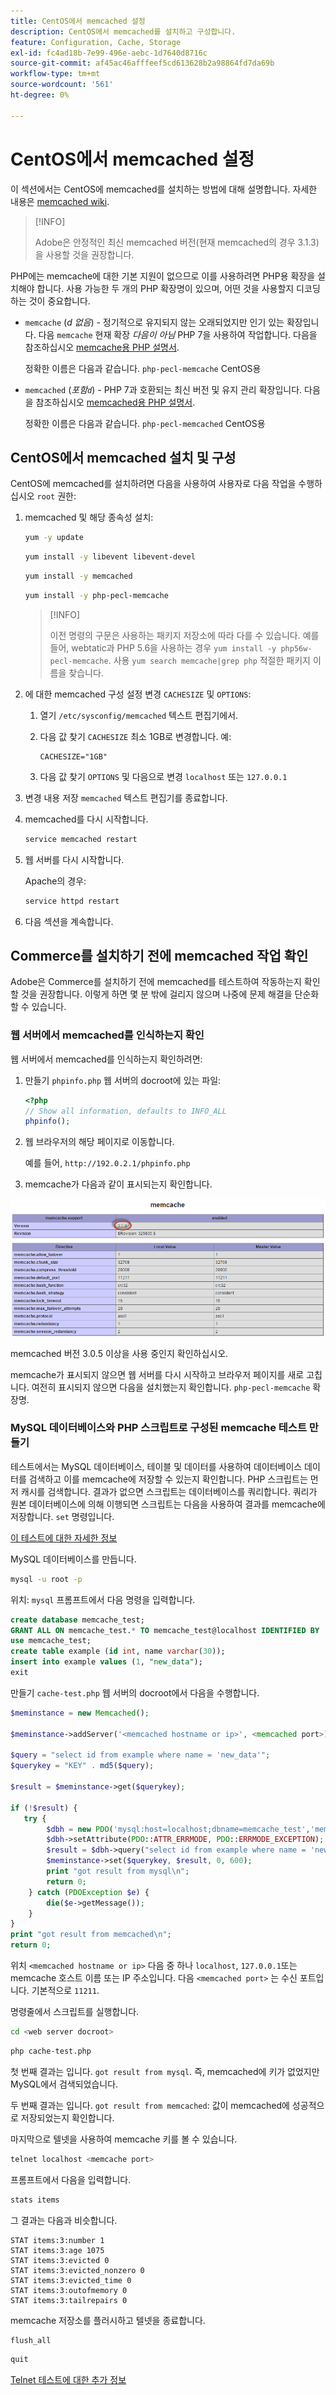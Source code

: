 ```yaml
---
title: CentOS에서 memcached 설정
description: CentOS에서 memcached를 설치하고 구성합니다.
feature: Configuration, Cache, Storage
exl-id: fc4ad18b-7e99-496e-aebc-1d7640d8716c
source-git-commit: af45ac46afffeef5cd613628b2a98864fd7da69b
workflow-type: tm+mt
source-wordcount: '561'
ht-degree: 0%

---
```


# CentOS에서 memcached 설정

이 섹션에서는 CentOS에 memcached를 설치하는 방법에 대해 설명합니다. 자세한 내용은 [memcached wiki](https://github.com/memcached/old-wiki).

>[!INFO]
>
>Adobe은 안정적인 최신 memcached 버전(현재 memcached의 경우 3.1.3)을 사용할 것을 권장합니다.

PHP에는 memcache에 대한 기본 지원이 없으므로 이를 사용하려면 PHP용 확장을 설치해야 합니다. 사용 가능한 두 개의 PHP 확장명이 있으며, 어떤 것을 사용할지 디코딩하는 것이 중요합니다.

- `memcache` (_d 없음_) - 정기적으로 유지되지 않는 오래되었지만 인기 있는 확장입니다.
다음 `memcache` 현재 확장 _다음이 아님_ PHP 7을 사용하여 작업합니다. 다음을 참조하십시오 [memcache용 PHP 설명서](https://www.php.net/manual/en/book.memcache.php).

   정확한 이름은 다음과 같습니다. `php-pecl-memcache` CentOS용

- `memcached` (_포함`d`_) - PHP 7과 호환되는 최신 버전 및 유지 관리 확장입니다. 다음을 참조하십시오 [memcached용 PHP 설명서](https://www.php.net/manual/en/book.memcached.php).

   정확한 이름은 다음과 같습니다. `php-pecl-memcached` CentOS용

## CentOS에서 memcached 설치 및 구성

CentOS에 memcached를 설치하려면 다음을 사용하여 사용자로 다음 작업을 수행하십시오 `root` 권한:

1. memcached 및 해당 종속성 설치:

   ```bash
   yum -y update
   ```

   ```bash
   yum install -y libevent libevent-devel
   ```

   ```bash
   yum install -y memcached
   ```

   ```bash
   yum install -y php-pecl-memcache
   ```

   >[!INFO]
   >
   >이전 명령의 구문은 사용하는 패키지 저장소에 따라 다를 수 있습니다. 예를 들어, webtatic과 PHP 5.6을 사용하는 경우 `yum install -y php56w-pecl-memcache`. 사용 `yum search memcache|grep php` 적절한 패키지 이름을 찾습니다.


1. 에 대한 memcached 구성 설정 변경 `CACHESIZE` 및 `OPTIONS`:

   1. 열기 `/etc/sysconfig/memcached` 텍스트 편집기에서.
   1. 다음 값 찾기 `CACHESIZE` 최소 1GB로 변경합니다. 예:

      ```config
      CACHESIZE="1GB"
      ```

   1. 다음 값 찾기 `OPTIONS` 및 다음으로 변경 `localhost` 또는 `127.0.0.1`

1. 변경 내용 저장 `memcached` 텍스트 편집기를 종료합니다.
1. memcached를 다시 시작합니다.

   ```bash
   service memcached restart
   ```

1. 웹 서버를 다시 시작합니다.

   Apache의 경우:

   ```bash
   service httpd restart
   ```

1. 다음 섹션을 계속합니다.

## Commerce를 설치하기 전에 memcached 작업 확인

Adobe은 Commerce를 설치하기 전에 memcached를 테스트하여 작동하는지 확인할 것을 권장합니다. 이렇게 하면 몇 분 밖에 걸리지 않으며 나중에 문제 해결을 단순화할 수 있습니다.

### 웹 서버에서 memcached를 인식하는지 확인

웹 서버에서 memcached를 인식하는지 확인하려면:

1. 만들기 `phpinfo.php` 웹 서버의 docroot에 있는 파일:

   ```php
   <?php
   // Show all information, defaults to INFO_ALL
   phpinfo();
   ```

1. 웹 브라우저의 해당 페이지로 이동합니다.

   예를 들어, `http://192.0.2.1/phpinfo.php`

1. memcache가 다음과 같이 표시되는지 확인합니다.

![웹 서버에서 memcache를 인식하는지 확인](../../assets/configuration/memcache.png)

memcached 버전 3.0.5 이상을 사용 중인지 확인하십시오.

memcache가 표시되지 않으면 웹 서버를 다시 시작하고 브라우저 페이지를 새로 고칩니다. 여전히 표시되지 않으면 다음을 설치했는지 확인합니다. `php-pecl-memcache` 확장명.

### MySQL 데이터베이스와 PHP 스크립트로 구성된 memcache 테스트 만들기

테스트에서는 MySQL 데이터베이스, 테이블 및 데이터를 사용하여 데이터베이스 데이터를 검색하고 이를 memcache에 저장할 수 있는지 확인합니다. PHP 스크립트는 먼저 캐시를 검색합니다. 결과가 없으면 스크립트는 데이터베이스를 쿼리합니다. 쿼리가 원본 데이터베이스에 의해 이행되면 스크립트는 다음을 사용하여 결과를 memcache에 저장합니다. `set` 명령입니다.

[이 테스트에 대한 자세한 정보](https://www.digitalocean.com/community/tutorials/how-to-install-and-use-memcache-on-ubuntu-12-04)

MySQL 데이터베이스를 만듭니다.

```bash
mysql -u root -p
```

위치: `mysql` 프롬프트에서 다음 명령을 입력합니다.

```sql
create database memcache_test;
GRANT ALL ON memcache_test.* TO memcache_test@localhost IDENTIFIED BY 'memcache_test';
use memcache_test;
create table example (id int, name varchar(30));
insert into example values (1, "new_data");
exit
```

만들기 `cache-test.php` 웹 서버의 docroot에서 다음을 수행합니다.

```php
$meminstance = new Memcached();

$meminstance->addServer('<memcached hostname or ip>', <memcached port>);

$query = "select id from example where name = 'new_data'";
$querykey = "KEY" . md5($query);

$result = $meminstance->get($querykey);

if (!$result) {
   try {
        $dbh = new PDO('mysql:host=localhost;dbname=memcache_test','memcache_test','memcache_test');
        $dbh->setAttribute(PDO::ATTR_ERRMODE, PDO::ERRMODE_EXCEPTION);
        $result = $dbh->query("select id from example where name = 'new_data'")->fetch();
        $meminstance->set($querykey, $result, 0, 600);
        print "got result from mysql\n";
        return 0;
    } catch (PDOException $e) {
        die($e->getMessage());
    }
}
print "got result from memcached\n";
return 0;
```

위치 `<memcached hostname or ip>` 다음 중 하나 `localhost`, `127.0.0.1`또는 memcache 호스트 이름 또는 IP 주소입니다. 다음 `<memcached port>` 는 수신 포트입니다. 기본적으로 `11211`.

명령줄에서 스크립트를 실행합니다.

```bash
cd <web server docroot>
```

```bash
php cache-test.php
```

첫 번째 결과는 입니다. `got result from mysql`. 즉, memcached에 키가 없었지만 MySQL에서 검색되었습니다.

두 번째 결과는 입니다. `got result from memcached`: 값이 memcached에 성공적으로 저장되었는지 확인합니다.

마지막으로 텔넷을 사용하여 memcache 키를 볼 수 있습니다.

```bash
telnet localhost <memcache port>
```

프롬프트에서 다음을 입력합니다.

```bash
stats items
```

그 결과는 다음과 비슷합니다.

```terminal
STAT items:3:number 1
STAT items:3:age 1075
STAT items:3:evicted 0
STAT items:3:evicted_nonzero 0
STAT items:3:evicted_time 0
STAT items:3:outofmemory 0
STAT items:3:tailrepairs 0
```

memcache 저장소를 플러시하고 텔넷을 종료합니다.

```bash
flush_all
```

```bash
quit
```

[Telnet 테스트에 대한 추가 정보](https://darkcoding.net/software/memcached-list-all-keys/)
